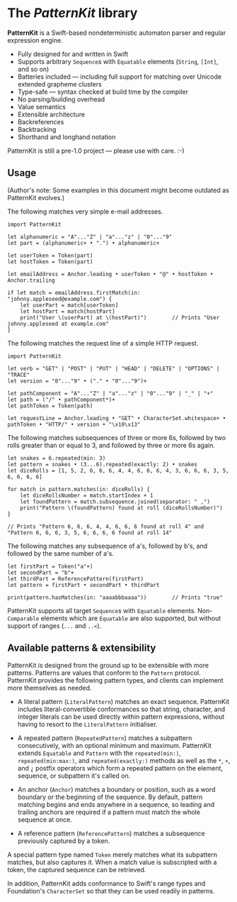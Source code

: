 # The *PatternKit* library
**PatternKit** is a Swift-based nondeterministic automaton parser and regular expression engine.

+ Fully designed for and written in Swift
+ Supports arbitrary `Sequence`s with `Equatable` elements (`String`, `[Int]`, and so on)
+ Batteries included — including full support for matching over Unicode extended grapheme clusters
+ Type-safe — syntax checked at build time by the compiler
+ No parsing/building overhead
+ Value semantics
+ Extensible architecture
+ Backreferences
+ Backtracking
+ Shorthand and longhand notation

PatternKit is still a pre-1.0 project — please use with care. :-)

## Usage
(Author's note: Some examples in this document might become outdated as PatternKit evolves.)

The following matches very simple e-mail addresses.

	import PatternKit
	
	let alphanumeric = "A"..."Z" | "a"..."z" | "0"..."9"
	let part = (alphanumeric+ • ".") • alphanumeric+
	
	let userToken = Token(part)
	let hostToken = Token(part)
	
	let emailAddress = Anchor.leading • userToken • "@" • hostToken • Anchor.trailing
	
	if let match = emailAddress.firstMatch(in: "johnny.appleseed@example.com") {
		let userPart = match[userToken]
		let hostPart = match[hostPart]
		print("User \(userPart) at \(hostPart)")		// Prints "User johnny.appleseed at example.com"
	}

The following matches the request line of a simple HTTP request.

	import PatternKit
	
	let verb = "GET" | "POST" | "PUT" | "HEAD" | "DELETE" | "OPTIONS" | "TRACE"
	let version = "0"..."9" • ("." • "0"..."9")+
	
	let pathComponent = "A"..."Z" | "a"..."z" | "0"..."9" | "_" | "+"
	let path = ("/" • pathComponent*)+
	let pathToken = Token(path)
	
	let requestLine = Anchor.leading • "GET" • CharacterSet.whitespace+ • pathToken • "HTTP/" • version • "\x10\x13"

The following matches subsequences of three or more 6s, followed by two rolls greater than or equal to 3, and followed by three or more 6s again.

	let snakes = 6.repeated(min: 3)
	let pattern = snakes • (3...6).repeated(exactly: 2) • snakes
	let diceRolls = [1, 5, 2, 6, 6, 6, 4, 4, 6, 6, 6, 4, 3, 6, 6, 6, 3, 5, 6, 6, 6, 6]
	
	for match in pattern.matches(in: diceRolls) {
		let diceRollsNumber = match.startIndex + 1
		let foundPattern = match.subsequence.joined(separator: " ,")
		print("Pattern \(foundPattern) found at roll (diceRollsNumber)")
	}
	
	// Prints "Pattern 6, 6, 6, 4, 4, 6, 6, 6 found at roll 4" and "Pattern 6, 6, 6, 3, 5, 6, 6, 6, 6 found at roll 14"

The following matches any subsequence of a's, followed by b's, and followed by the same number of a's.

	let firstPart = Token("a"+)
	let secondPart = "b"+
	let thirdPart = ReferencePattern(firstPart)
	let pattern = firstPart • secondPart • thirdPart
	
	print(pattern.hasMatches(in: "aaaabbbaaaa"))		// Prints "true"

PatternKit supports all target `Sequence`s with `Equatable` elements. Non-`Comparable` elements which are `Equatable` are also supported, but without support of ranges (`...` and `..<`).

## Available patterns & extensibility
PatternKit is designed from the ground up to be extensible with more patterns. Patterns are values that conform to the `Pattern` protocol. PatternKit provides the following pattern types, and clients can implement more themselves as needed.

* A literal pattern (`LiteralPattern`) matches an exact sequence. PatternKit includes literal-convertible conformances so that string, character, and integer literals can be used directly within pattern expressions, without having to resort to the `LiteralPattern` initialiser.

* A repeated pattern (`RepeatedPattern`) matches a subpattern consecutively, with an optional minimum and maximum. PatternKit extends `Equatable` and `Pattern` with the `repeated(min:)`, `repeated(min:max:)`, and `repeated(exactly:)` methods as well as the `*`, `+`, and `¿` postfix operators which form a repeated pattern on the element, sequence, or subpattern it's called on.

* An anchor (`Anchor`) matches a boundary or position, such as a word boundary or the beginning of the sequence. By default, pattern matching begins and ends anywhere in a sequence, so leading and trailing anchors are required if a pattern must match the whole sequence at once.

* A reference pattern (`ReferencePattern`) matches a subsequence previously captured by a token.

A special pattern type named `Token` merely matches what its subpattern matches, but also captures it. When a match value is subscripted with a token, the captured sequence can be retrieved.

In addition, PatternKit adds conformance to Swift's range types and Foundation's `CharacterSet` so that they can be used readily in patterns.